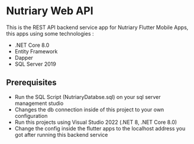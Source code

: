 # Nutriary Web API

This is the REST API backend service app for Nutriary Flutter Mobile Apps, this apps using some technologies :

- .NET Core 8.0
- Entity Framework
- Dapper
- SQL Server 2019

## Prerequisites

- Run the SQL Script (NutriaryDatabse.sql) on your sql server management studio
- Changes the db connection inside of this project to your own configuration
- Run this projects using Visual Studio 2022 (.NET 8, .NET Core 8.0)
- Change the config inside the flutter apps to the localhost address you got after running this backend service
